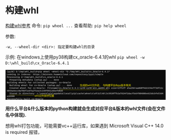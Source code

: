 # 构建whl
[构建whl参考](https://cloud.tencent.com/developer/article/1702289)
命令: `pip wheel ...`
查看帮助: `pip help wheel`

参数: 
```
-w, --wheel-dir <dir>: 指定要构建whl的目录
```

示例: 在windows上使用py38构建cx_oracle-6.4.1的whl
`pip wheel -w D:\whl_build\cx_Oracle-6.4.1`

![](images_attachments/205804216241679.png)

**用什么平台&什么版本的python构建就会生成对应平台&版本的whl文件(会在文件名中体现).**

想用whl打包功能，可能需要vc++运行库，如果遇到
 Microsoft Visual C++ 14.0 is required 报错，